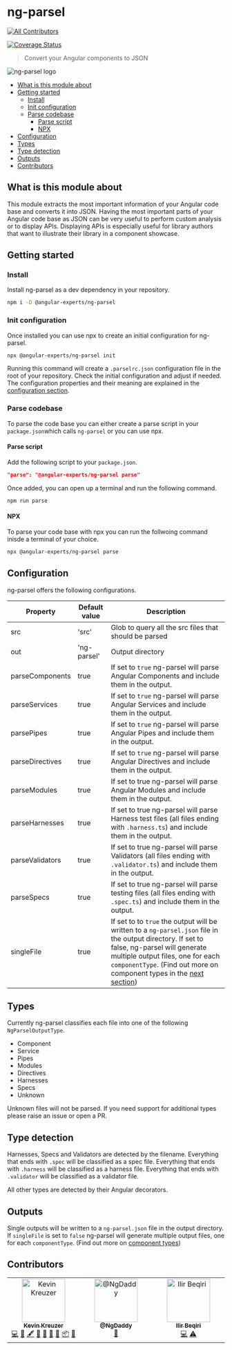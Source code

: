 # ng-parsel

<!-- ALL-CONTRIBUTORS-BADGE:START - Do not remove or modify this section -->
[![All Contributors](https://img.shields.io/badge/all_contributors-3-orange.svg?style=flat-square)](#contributors-)
<!-- ALL-CONTRIBUTORS-BADGE:END -->

[![Coverage Status](https://coveralls.io/repos/github/angular-experts-io/ng-parsel/badge.svg?branch=main)](https://coveralls.io/github/angular-experts-io/ng-parsel?branch=main)

> Convert your Angular components to JSON

![ng-parsel logo](https://raw.githubusercontent.com/kreuzerk/ng-parsel/main/docs/logo.svg)

<!-- START doctoc generated TOC please keep comment here to allow auto update -->
<!-- DON'T EDIT THIS SECTION, INSTEAD RE-RUN doctoc TO UPDATE -->

- [What is this module about](#what-is-this-module-about)
- [Getting started](#getting-started)
  - [Install](#install)
  - [Init configuration](#init-configuration)
  - [Parse codebase](#parse-codebase)
    - [Parse script](#parse-script)
    - [NPX](#npx)
- [Configuration](#configuration)
- [Types](#types)
- [Type detection](#type-detection)
- [Outputs](#outputs)
- [Contributors](#contributors)

<!-- END doctoc generated TOC please keep comment here to allow auto update -->

## What is this module about

This module extracts the most important information of your Angular code base and converts it into JSON. Having the most
important parts of your Angular code base as JSON can be very useful to perform custom analysis or to display APIs.
Displaying APIs is especially useful for library authors that want to illustrate their library in a component showcase.

## Getting started

### Install

Install ng-parsel as a dev dependency in your repository.

```bash
npm i -D @angular-experts/ng-parsel
```

### Init configuration

Once installed you can use npx to create an initial configuration for ng-parsel.

```bash
npx @angular-experts/ng-parsel init
```

Running this command will create a `.parselrc.json` configuration file in the root of your repository. Check the initial
configuration and adjust if needed. The configuration properties and their meaning are explained in
the [configuration section](#configuration).

### Parse codebase

To parse the code base you can either create a parse script in your `package.json`which calls `ng-parsel` or you can use
npx.

#### Parse script

Add the following script to your `package.json`.

```json
"parse": "@angular-experts/ng-parsel parse"
```

Once added, you can open up a terminal and run the following command.

```bash
npm run parse
```

#### NPX

To parse your code base with npx you can run the follwoing command inisde a terminal of your choice.

```bash
npx @angular-experts/ng-parsel parse
```

## Configuration

ng-parsel offers the following configurations.

| Property        | Default value | Description                                                                                                                                                                                                                                                                |
| --------------- | ------------- | -------------------------------------------------------------------------------------------------------------------------------------------------------------------------------------------------------------------------------------------------------------------------- |
| src             | 'src'         | Glob to query all the src files that should be parsed                                                                                                                                                                                                                      |
| out             | 'ng-parsel'   | Output directory                                                                                                                                                                                                                                                           |
| parseComponents | true          | If set to `true` ng-parsel will parse Angular Components and include them in the output.                                                                                                                                                                                   |
| parseServices   | true          | If set to `true` ng-parsel will parse Angular Services and include them in the output.                                                                                                                                                                                     |
| parsePipes      | true          | If set to `true` ng-parsel will parse Angular Pipes and include them in the output.                                                                                                                                                                                        |
| parseDirectives | true          | If set to `true` ng-parsel will parse Angular Directives and include them in the output.                                                                                                                                                                                   |
| parseModules    | true          | If set to true ng-parsel will parse Angular Modules and include them in the output.                                                                                                                                                                                        |
| parseHarnesses  | true          | If set to true ng-parsel will parse Harness test files (all files ending with `.harness.ts`) and include them in the output.                                                                                                                                               |
| parseValidators | true          | If set to true ng-parsel will parse Validators (all files ending with `.validator.ts`) and include them in the output.                                                                                                                                                      |
| parseSpecs      | true          | If set to true ng-parsel will parse testing files (all files ending with `.spec.ts`) and include them in the output.                                                                                                                                                       |
| singleFile      | true          | If set to to `true` the output will be written to a `ng-parsel.json` file in the output directory. If set to false, ng-parsel will generate multiple output files, one for each `componentType`. (Find out more on component types in the [next section](#component-type)) |

## Types

Currently ng-parsel classifies each file into one of the following `NgParselOutputType`.

- Component
- Service
- Pipes
- Modules
- Directives
- Harnesses
- Specs
- Unknown

Unknown files will not be parsed. If you need support for additional types please raise an issue or open a PR.

## Type detection

Harnesses, Specs and Validators are detected by the filename. Everything that ends with `.spec` will be classified
as a spec file. Everything that ends with `.harness` will be classified as a harness file. Everything that ends with
`.validator` will be classified as a validator file.

All other types are detected by their Angular decorators.

## Outputs

Single outputs will be written to a `ng-parsel.json` file in the output directory.
If `singleFile` is set to `false` ng-parsel will generate multiple output files, one for each `componentType`. (Find out more on [component types](#component-type))

## Contributors

<!-- ALL-CONTRIBUTORS-LIST:START - Do not remove or modify this section -->
<!-- prettier-ignore-start -->
<!-- markdownlint-disable -->
<table>
  <tbody>
    <tr>
      <td align="center" valign="top" width="14.28%"><a href="https://medium.com/@kevinkreuzer"><img src="https://avatars.githubusercontent.com/u/5468954?v=4?s=100" width="100px;" alt="Kevin Kreuzer"/><br /><sub><b>Kevin Kreuzer</b></sub></a><br /><a href="https://github.com/angular-experts-io/ng-parsel/commits?author=kreuzerk" title="Code">💻</a> <a href="https://github.com/angular-experts-io/ng-parsel/issues?q=author%3Akreuzerk" title="Bug reports">🐛</a> <a href="#content-kreuzerk" title="Content">🖋</a> <a href="https://github.com/angular-experts-io/ng-parsel/commits?author=kreuzerk" title="Documentation">📖</a> <a href="#design-kreuzerk" title="Design">🎨</a> <a href="#ideas-kreuzerk" title="Ideas, Planning, & Feedback">🤔</a> <a href="#maintenance-kreuzerk" title="Maintenance">🚧</a> <a href="#platform-kreuzerk" title="Packaging/porting to new platform">📦</a> <a href="#research-kreuzerk" title="Research">🔬</a></td>
      <td align="center" valign="top" width="14.28%"><a href="https://www.npmjs.com/~ngdaddy"><img src="https://avatars.githubusercontent.com/u/81327266?v=4?s=100" width="100px;" alt="@NgDaddy"/><br /><sub><b>@NgDaddy</b></sub></a><br /><a href="#ideas-NgDaddy" title="Ideas, Planning, & Feedback">🤔</a></td>
      <td align="center" valign="top" width="14.28%"><a href="https://medium.com/@lilbeqiri"><img src="https://avatars.githubusercontent.com/u/24731032?v=4?s=100" width="100px;" alt="Ilir Beqiri"/><br /><sub><b>Ilir Beqiri</b></sub></a><br /><a href="https://github.com/angular-experts-io/ng-parsel/commits?author=ilirbeqirii" title="Code">💻</a> <a href="https://github.com/angular-experts-io/ng-parsel/commits?author=ilirbeqirii" title="Tests">⚠️</a></td>
    </tr>
  </tbody>
</table>

<!-- markdownlint-restore -->
<!-- prettier-ignore-end -->

<!-- ALL-CONTRIBUTORS-LIST:END -->
<!-- prettier-ignore-start -->
<!-- markdownlint-disable -->

<!-- markdownlint-restore -->
<!-- prettier-ignore-end -->

<!-- ALL-CONTRIBUTORS-LIST:END -->
